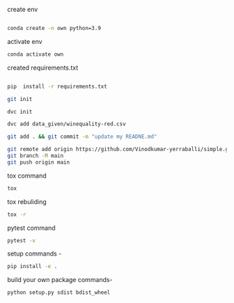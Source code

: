 create env

```bash

conda create -n own python=3.9

```

activate env

```bash
conda activate own

```

created requirements.txt

```bash

pip  install -r requirements.txt
```

```bash
git init
```

```bash
dvc init
```

```bash
dvc add data_given/winequality-red.csv
```

```bash
git add . && git commit -m "update my READNE.md"

```

```bash
git remote add origin https://github.com/Vinodkumar-yerraballi/simple.git
git branch -M main
git push origin main
```

tox command

```bash
tox
```

tox rebuliding

```bash
tox -r
```

pytest command

```bash
pytest -v
```

setup commands -

```bash
pip install -e .
```

build your own package commands-

```bash
python setup.py sdist bdist_wheel
```
